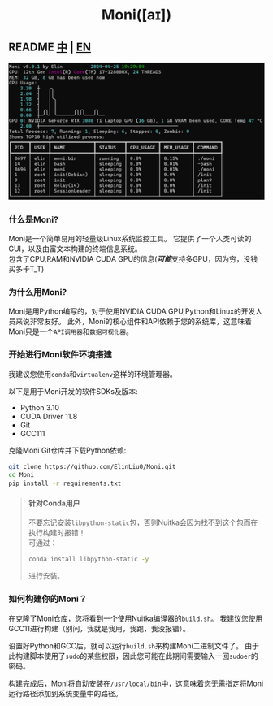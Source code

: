 <h1 style="text-align:center">Moni([aɪ])</h1>

## README [中](README_zh.md) | [EN](README.md)

![Moni](MoniRuns.png)

### 什么是Moni?

Moni是一个简单易用的轻量级Linux系统监控工具。
它提供了一个人类可读的GUI，以及由富文本构建的终端信息系统。  
包含了CPU,RAM和NVIDIA CUDA GPU的信息(***可能***支持多GPU，因为穷，没钱买多卡T_T)

### 为什么用Moni?

Moni是用Python编写的，对于使用NVIDIA CUDA GPU,Python和Linux的开发人员来说非常友好。 
此外，Moni的核心组件和API依赖于您的系统库，这意味着Moni只是一个`API调用器`和`数据可视化器`。

### 开始进行Moni软件环境搭建
我建议您使用`conda`和`virtualenv`这样的环境管理器。

以下是用于Moni开发的软件SDKs及版本:
- Python 3.10
- CUDA Driver 11.8
- Git
- GCC111

克隆Moni Git仓库并下载Python依赖:
```bash
git clone https://github.com/ElinLiu0/Moni.git
cd Moni
pip install -r requirements.txt
```
> #### 针对Conda用户
> 不要忘记安装`libpython-static`包，否则Nuitka会因为找不到这个包而在执行构建时报错！  
> 可通过：
> ```bash
> conda install libpython-static -y
> ```  
> 进行安装。

### 如何构建你的Moni？
在克隆了Moni仓库，您将看到一个使用Nuitka编译器的`build.sh`。
我建议您使用GCC11进行构建（别问，我就是我用，我跑，我没报错）。

设置好Python和GCC后，就可以运行`build.sh`来构建Moni二进制文件了。
由于此构建脚本使用了`sudo`的某些权限，因此您可能在此期间需要输入一回`sudoer`的密码。

构建完成后，Moni将自动安装在`/usr/local/bin`中，这意味着您无需指定将Moni运行路径添加到系统变量中的路径。





